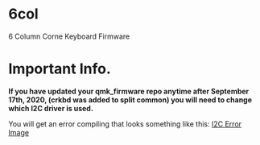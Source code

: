 # 6col
6 Column Corne Keyboard Firmware 


# Important Info. 
**If you have updated your qmk_firmware repo anytime after September 17th, 2020, (crkbd was added to split common) you will need to change which I2C driver is used.**

You will get an error compiling that looks something like this: 
[I2C Error Image](https://raw.githubusercontent.com/toastedmangoes/6col/master/images/i2c.png)
